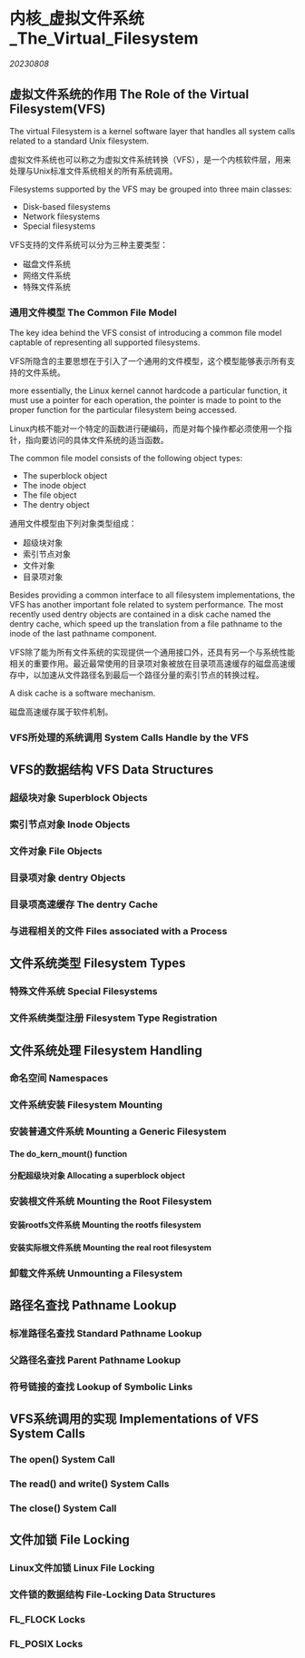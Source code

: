 ﻿# 内核_虚拟文件系统_The_Virtual_Filesystem  

*20230808*  

## 虚拟文件系统的作用 The Role of the Virtual Filesystem(VFS)

The virtual Filesystem is a kernel software layer that handles all system calls related to a standard Unix filesystem.

虚拟文件系统也可以称之为虚拟文件系统转换（VFS），是一个内核软件层，用来处理与Unix标准文件系统相关的所有系统调用。

Filesystems supported by the VFS may be grouped into three main classes:

* Disk-based filesystems
* Network filesystems
* Special filesystems

VFS支持的文件系统可以分为三种主要类型：

* 磁盘文件系统
* 网络文件系统
* 特殊文件系统

### 通用文件模型 The Common File Model

The key idea behind the VFS consist of introducing a common file model captable of representing all supported filesystems.

VFS所隐含的主要思想在于引入了一个通用的文件模型，这个模型能够表示所有支持的文件系统。

more essentially, the Linux kernel cannot hardcode a particular function, it must use a pointer for each operation, the pointer is made to point to the proper function for the particular filesystem being accessed.

Linux内核不能对一个特定的函数进行硬编码，而是对每个操作都必须使用一个指针，指向要访问的具体文件系统的适当函数。

The common file model consists of the following object types:

* The superblock object
* The inode object
* The file object
* The dentry object

通用文件模型由下列对象类型组成：

* 超级块对象
* 索引节点对象
* 文件对象
* 目录项对象

Besides providing a common interface to all filesystem implementations, the VFS has another important fole related to system performance. The most recently used dentry objects are contained in a disk cache named the dentry cache, which speed up the translation from a file pathname to the inode of the last pathname component.

VFS除了能为所有文件系统的实现提供一个通用接口外，还具有另一个与系统性能相关的重要作用。最近最常使用的目录项对象被放在目录项高速缓存的磁盘高速缓存中，以加速从文件路径名到最后一个路径分量的索引节点的转换过程。

A disk cache is a software mechanism. 

磁盘高速缓存属于软件机制。

### VFS所处理的系统调用 System Calls Handle by the VFS

## VFS的数据结构 VFS Data Structures

### 超级块对象 Superblock Objects

### 索引节点对象 Inode Objects

### 文件对象 File Objects

### 目录项对象 dentry Objects

### 目录项高速缓存 The dentry Cache

### 与进程相关的文件 Files associated with a Process

## 文件系统类型 Filesystem Types

### 特殊文件系统 Special Filesystems

### 文件系统类型注册 Filesystem Type Registration

## 文件系统处理 Filesystem Handling

### 命名空间 Namespaces

### 文件系统安装 Filesystem Mounting

### 安装普通文件系统 Mounting a Generic Filesystem

#### The do_kern_mount() function

#### 分配超级块对象 Allocating a superblock object

### 安装根文件系统 Mounting the Root Filesystem

#### 安装rootfs文件系统 Mounting the rootfs filesystem

#### 安装实际根文件系统 Mounting the real root filesystem

### 卸载文件系统 Unmounting a Filesystem

## 路径名查找 Pathname Lookup

### 标准路径名查找 Standard Pathname Lookup

### 父路径名查找 Parent Pathname Lookup

### 符号链接的查找 Lookup of Symbolic Links

## VFS系统调用的实现 Implementations of VFS System Calls

### The open() System Call

### The read() and write() System Calls

### The close() System Call

## 文件加锁 File Locking

### Linux文件加锁 Linux File Locking

### 文件锁的数据结构 File-Locking Data Structures

### FL_FLOCK Locks

### FL_POSIX Locks

